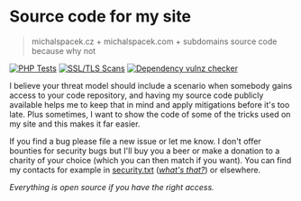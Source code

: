 # Source code for my site
> michalspacek.cz + michalspacek.com + subdomains source code because why not

[![PHP Tests](https://github.com/spaze/michalspacek.cz/workflows/PHP%20Tests/badge.svg)](https://github.com/spaze/michalspacek.cz/actions?query=workflow%3A%22PHP+Tests%22)
[![SSL/TLS Scans](https://github.com/spaze/michalspacek.cz/actions/workflows/tls.yml/badge.svg)](https://github.com/spaze/michalspacek.cz/actions/workflows/tls.yml)
[![Dependency vulnz checker](https://github.com/spaze/michalspacek.cz/actions/workflows/composer-vulns.yml/badge.svg)](https://github.com/spaze/michalspacek.cz/actions/workflows/composer-vulns.yml)

I believe your threat model should include a scenario when somebody gains access to your code repository, and having my source code publicly available helps me to keep that in mind and apply mitigations before it's too late.
Plus sometimes, I want to show the code of some of the tricks used on my site and this makes it far easier.

If you find a bug please file a new issue or let me know. I don't offer bounties for security bugs but I'll buy you a beer or make a donation to a charity of your choice (which you can then match if you want).
You can find my contacts for example in [security.txt](https://www.michalspacek.cz/.well-known/security.txt) ([*what's that?*](https://www.michalspacek.com/what-is-security.txt-and-why-you-should-have-one)) or elsewhere.

*Everything is open source if you have the right access.*
